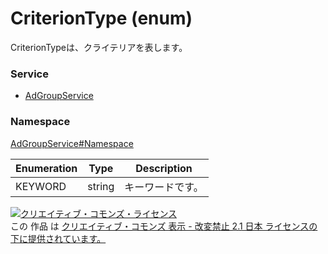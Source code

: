 # CriterionType (enum)
CriterionTypeは、クライテリアを表します。

### Service
+ [AdGroupService](../../services/AdGroupService.md)

### Namespace
[AdGroupService#Namespace](../../services/AdGroupService.md#namespace)

| Enumeration | Type | Description |
|---|---|---|
| KEYWORD| string| キーワードです。 |

<a rel="license" href="http://creativecommons.org/licenses/by-nd/2.1/jp/"><img alt="クリエイティブ・コモンズ・ライセンス" style="border-width:0" src="https://i.creativecommons.org/l/by-nd/2.1/jp/88x31.png" /></a><br />この 作品 は <a rel="license" href="http://creativecommons.org/licenses/by-nd/2.1/jp/">クリエイティブ・コモンズ 表示 - 改変禁止 2.1 日本 ライセンスの下に提供されています。</a>
